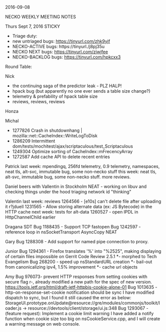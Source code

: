 2016-09-08

NECKO WEEKLY MEETING NOTES

Thurs Sept 7, 2016
STICKY
- Triage duty: 
-  new untriaged bugs: https://tinyurl.com/zhk9yjf
- NECKO-ACTIVE bugs: https://tinyurl./j8pj35u
- NECKO NEXT bugs: https://tinyurl.com/zjwjfee
- NECKO-BACKLOG bugs:  https://tinyurl.com/hpkcxx3

Round Table:

Nick
 - the continuing saga of the predictor leak - PLZ HALP!
 - hpack bug (but apparently no one ever sends a table size change?)
 - telemetry & prefability of hpack table size
 - reviews, reviews, reviews

Honza

Michal
 - 1277826 Crash in shutdownhang | mozilla::net::CacheIndex::WriteLogToDisk
 - 1286209 Intermittent dom/tests/mochitest/ajax/scriptaculous/test_Scriptaculous
 - 1249304 Optimize sorting of CacheIndex::mFrecencyArray
 - 1272587 Add cache API to delete recent entries

Patrick
  last week: mpendingq, 256fd telemetry, 0.9 telemetry, namespaces, neat tls, alt-svc, immutable bug, some non-necko stuff
  this week: neat tls, alt-svc, immutable bug, some non-necko stuff. more reviews.

Daniel
 beers with Vallentin in Stockholm
 NEAT - working on libuv and checking things under the hood
 triaging
 network id "thinking"

Valentin
last week:
 reviews
 1264566 - [e10s] can't delete file after uploading it r?jduell
 1231565 - Allow storing alternate data (ex: JS Bytecode) in the HTTP cache
next week:
 tests for alt-data
 1260527 - open IPDL in HttpChannelChild earlier

Dragana
SDT
Bug 1188435 -       Support TCP fastopen
Bug 1242597 -       reference loop in nsSocketTransport AsyncCopy
NEAT

Gary
Bug 1288308 - Add support for named pipe connection to proxy.

Junior
Bug 1294361 - Firefox translates '%' into "%2525", making displaying of certain files impossible on Gerrit Code Review 2.5.1
*- morphed to Tech Evangelism
Bug 268200 - speed up nsStandardURL creation
*- bail-out from canonicalizing ipv4, 1.5% improvement
*- cache url objects

Amy
Bug 976073- prevent HTTP responses from setting cookies with secure flag
  r-, already modified a new path for the spec of new version.
 https://tools.ietf.org/html/draft-ietf-httpbis-cookie-alone-01
Bug 1013635 - http-on-response-set-cookie notification should be sync
  I have modified dispatch to sync, but I found it still caused the error as below:
  StorageUI.prototype.onUpdate@resource://gre/modules/commonjs/toolkit/loader.js -> resource://devtools/client/storage/ui.js:348
Bug 1293067 - (feature request): Implement a cookie limit warning
  I have added a notify function when cookie size too big on nsCookieService.cpp, and I will create a warning message on web console.
